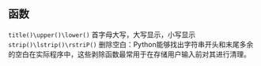 ## 函数
`title()\upper()\lower()`
	首字母大写，大写显示，小写显示
`strip()\lstrip()\rstriP()`
	删除空白：Python能够找出字符串开头和末尾多余的空白在实际程序中，这些剥除函数最常用于在存储用户输入前对其进行清理。

